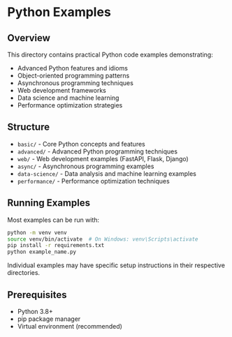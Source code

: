 # Python Examples

## Overview
This directory contains practical Python code examples demonstrating:

- Advanced Python features and idioms
- Object-oriented programming patterns
- Asynchronous programming techniques
- Web development frameworks
- Data science and machine learning
- Performance optimization strategies

## Structure
- `basic/` - Core Python concepts and features
- `advanced/` - Advanced Python programming techniques
- `web/` - Web development examples (FastAPI, Flask, Django)
- `async/` - Asynchronous programming examples
- `data-science/` - Data analysis and machine learning examples
- `performance/` - Performance optimization techniques

## Running Examples
Most examples can be run with:
```bash
python -m venv venv
source venv/bin/activate  # On Windows: venv\Scripts\activate
pip install -r requirements.txt
python example_name.py
```

Individual examples may have specific setup instructions in their respective directories.

## Prerequisites
- Python 3.8+
- pip package manager
- Virtual environment (recommended)